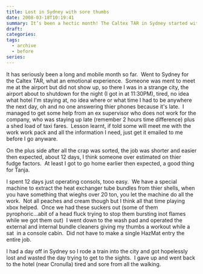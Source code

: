 ```yaml
---
title: Lost in Sydney with sore thumbs
date: 2008-03-18T10:19:41
summary: It’s been a hectic month! The Caltex TAR in Sydney started with a rough arrival—no one to meet me, no info, and no answers. Luckily, an ex-supervisor helped me out. Once on-site, the job was easier than expected, with just 12 days of console operations. But some parts were tricky, like handling pyrophoric tube bundles. I even got a day off in Sydney, but ended up getting hopelessly lost trying to see the sights. At least I got home early to Tanja!
draft:
categories:
tags:
  - archive
  - before
series:
---
```


It has seriously been a long and mobile month so far.  Went to Sydney for the Caltex TAR, what an emotional experience.  Someone was ment to meet me at the airport but did not show up, so there I was in a strange city, the airport about to shutdown for the night (I got in at 11:30PM), tired, no idea what hotel I'm staying at, no idea where or what time I had to be anywhere the next day, oh and no one answering thier phones because it's late.  I managed to get some help from an ex supervisor who does not work for the company, who was staying up late (remember 2 hours time difference) plus a shed load of taxi fares.  Lesson learnt, if told some will meet me with the work work pack and all the information I need, just get it emailed to me before I go anyware. 
 
 On the plus side after all the crap was sorted, the job was shorter and easier then expected, about 12 days, I think someone over estimated on thier fudge factors.  At least I got to go home earlier then expected, a good thing for Tanja. 
 
 I spent 12 days just operating consols, tooo easy.  We have a special machine to extract the heat exchanger tube bundles from thier shells, when you have something that wieghs over 20 ton, you let the machine do all the work.  Not all peaches and cream though but I think all that time playing xbox helped.  Once we had these suckers out (some of them pyrophoric...abit of a head fluck trying to stop them bursting inot flames while we got them out)  I went down to the wash pad and operated the external and internal bundle cleaners giving my thumbs a workout while a sat  in a console cabin.  Did not have to make a single HazMat entry the entire job. 
 
 I had a day off in Sydney so I rode a train into the city and got hopelessly lost and wasted the day trying to get to the sights.  I gave up and went back to the hotel (near Cronulla) tired and sore from all the walking.